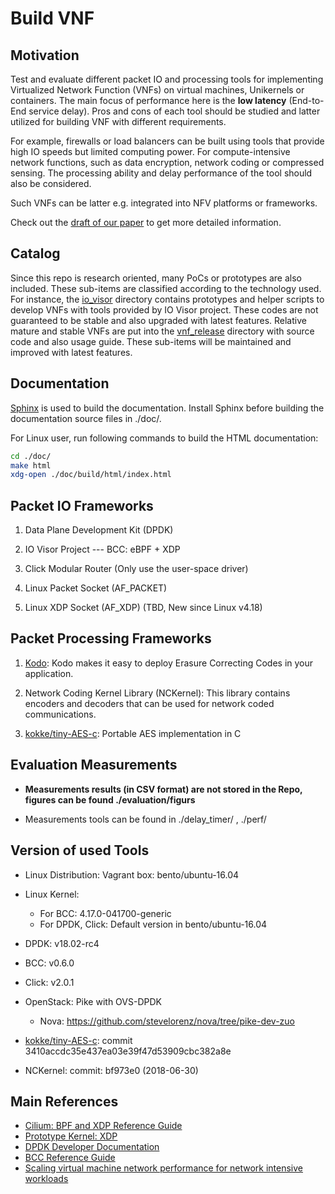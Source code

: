 # Build VNF #

## Motivation ##

Test and evaluate different packet IO and processing tools for implementing Virtualized Network Function (VNFs) on
virtual machines, Unikernels or containers. The main focus of performance here is the **low latency** (End-to-End
service delay). Pros and cons of each tool should be studied and latter utilized for building VNF with different
requirements.

For example, firewalls or load balancers can be built using tools that provide high IO speeds but limited computing
power.  For compute-intensive network functions, such as data encryption, network coding or compressed sensing. The
processing ability and delay performance of the tool should also be considered.

Such VNFs can be latter e.g. integrated into NFV platforms or frameworks.

Check out the [draft of our paper](./paper/paper_draft.pdf) to get more detailed information.

## Catalog ##

Since this repo is research oriented, many PoCs or prototypes are also included. These sub-items are classified
according to the technology used. For instance, the [io\_visor](./io\_visor) directory contains prototypes and helper
scripts to develop VNFs with tools provided by IO Visor project. These codes are not guaranteed to be stable and also
upgraded with latest features. Relative mature and stable VNFs are put into the [vnf\_release](./vnf\_release/) directory
with source code and also usage guide. These sub-items will be maintained and improved with latest features.

## Documentation ##

[Sphinx](http://www.sphinx-doc.org/en/master/) is used to build the documentation. Install Sphinx before building the
documentation source files in ./doc/.

For Linux user, run following commands to build the HTML documentation:

```bash
cd ./doc/
make html
xdg-open ./doc/build/html/index.html
```

## Packet IO Frameworks ##

1. Data Plane Development Kit (DPDK)

1. IO Visor Project --- BCC: eBPF + XDP

1. Click Modular Router (Only use the user-space driver)

1. Linux Packet Socket (AF_PACKET)

1. Linux XDP Socket (AF_XDP) (TBD, New since Linux v4.18)
<!--1. User-space NIC Driver: [IXY](https://github.com/emmericp/ixy) (TBD)-->

## Packet Processing Frameworks ##

1. [Kodo](http://steinwurf.com/products/kodo.html): Kodo makes it easy to deploy Erasure Correcting Codes in your
application.

1. Network Coding Kernel Library (NCKernel): This library contains encoders and decoders that can be used for network
coded communications.

1. [kokke/tiny-AES-c](https://github.com/kokke/tiny-AES-c): Portable AES implementation in C

## Evaluation Measurements ##

- **Measurements results (in CSV format) are not stored in the Repo, figures can be found ./evaluation/figurs**

- Measurements tools can be found in ./delay_timer/ , ./perf/

## Version of used Tools ##

- Linux Distribution: Vagrant box: bento/ubuntu-16.04

- Linux Kernel:

    - For BCC: 4.17.0-041700-generic
    - For DPDK, Click: Default version in bento/ubuntu-16.04

- DPDK: v18.02-rc4
- BCC: v0.6.0
- Click: v2.0.1

- OpenStack: Pike with OVS-DPDK

    - Nova: https://github.com/stevelorenz/nova/tree/pike-dev-zuo

- [kokke/tiny-AES-c](https://github.com/kokke/tiny-AES-c): commit 3410accdc35e437ea03e39f47d53909cbc382a8e

- NCKernel: commit: bf973e0 (2018-06-30)

## Main References ##

- [Cilium: BPF and XDP Reference Guide](http://docs.cilium.io/en/latest/bpf/#)
- [Prototype Kernel: XDP](https://prototype-kernel.readthedocs.io/en/latest/networking/XDP/index.html)
- [DPDK Developer Documentation](http://doc.dpdk.org/guides/prog_guide/)
- [BCC Reference Guide](https://github.com/iovisor/bcc/blob/master/docs/reference_guide.md)
- [Scaling virtual machine network performance for network intensive workloads](https://www.redhat.com/blog/verticalindustries/scaling-virtual-machine-network-performance-for-network-intensive-workloads/)

